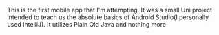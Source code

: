 This is the first mobile app that I'm attempting. It was a small Uni project intended to teach us the absolute basics of Android Studio(I personally used IntelliJ). It utilizes Plain Old Java and nothing more
